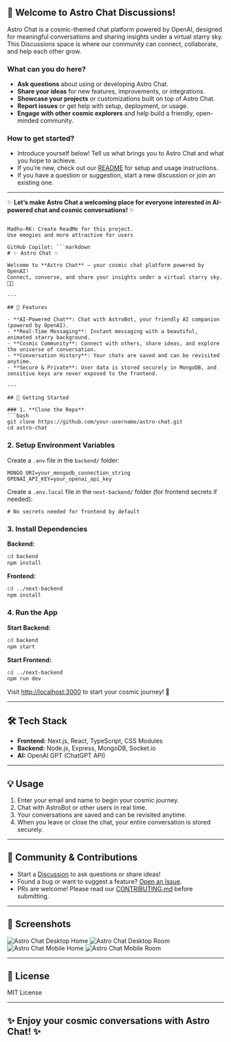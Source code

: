 ## 👋 Welcome to Astro Chat Discussions!

Astro Chat is a cosmic-themed chat platform powered by OpenAI, designed for meaningful conversations and sharing insights under a virtual starry sky. This Discussions space is where our community can connect, collaborate, and help each other grow.

### What can you do here?
- **Ask questions** about using or developing Astro Chat.
- **Share your ideas** for new features, improvements, or integrations.
- **Showcase your projects** or customizations built on top of Astro Chat.
- **Report issues** or get help with setup, deployment, or usage.
- **Engage with other cosmic explorers** and help build a friendly, open-minded community.

### How to get started?
- Introduce yourself below! Tell us what brings you to Astro Chat and what you hope to achieve.
- If you’re new, check out our [README]([./README.md](https://github.com/Madhu619/Node-IS/blob/main/README.md)) for setup and usage instructions.
- If you have a question or suggestion, start a new discussion or join an existing one.

---

✨ **Let’s make Astro Chat a welcoming place for everyone interested in AI-powered chat and cosmic conversations!** ✨
```

Madhu-RK: Create ReadMe for this project.
Use emogies and more attractive for users

GitHub Copilot: ```markdown
# ✨ Astro Chat ✨

Welcome to **Astro Chat** – your cosmic chat platform powered by OpenAI!  
Connect, converse, and share your insights under a virtual starry sky. 🚀🌌

---

## 🌟 Features

- **AI-Powered Chat**: Chat with AstroBot, your friendly AI companion (powered by OpenAI).
- **Real-Time Messaging**: Instant messaging with a beautiful, animated starry background.
- **Cosmic Community**: Connect with others, share ideas, and explore the universe of conversation.
- **Conversation History**: Your chats are saved and can be revisited anytime.
- **Secure & Private**: User data is stored securely in MongoDB, and sensitive keys are never exposed to the frontend.

---

## 🚀 Getting Started

### 1. **Clone the Repo**
```bash
git clone https://github.com/your-username/astro-chat.git
cd astro-chat
```

### 2. **Setup Environment Variables**

Create a `.env` file in the `backend/` folder:
```
MONGO_URI=your_mongodb_connection_string
OPENAI_API_KEY=your_openai_api_key
```

Create a `.env.local` file in the `next-backend/` folder (for frontend secrets if needed):
```
# No secrets needed for frontend by default
```

### 3. **Install Dependencies**

**Backend:**
```bash
cd backend
npm install
```

**Frontend:**
```bash
cd ../next-backend
npm install
```

### 4. **Run the App**

**Start Backend:**
```bash
cd backend
npm start
```

**Start Frontend:**
```bash
cd ../next-backend
npm run dev
```

Visit [http://localhost:3000](http://localhost:3000) to start your cosmic journey! 🌠

---

## 🛠️ Tech Stack

- **Frontend:** Next.js, React, TypeScript, CSS Modules
- **Backend:** Node.js, Express, MongoDB, Socket.io
- **AI:** OpenAI GPT (ChatGPT API)

---

## 💡 Usage

1. Enter your email and name to begin your cosmic journey.
2. Chat with AstroBot or other users in real time.
3. Your conversations are saved and can be revisited anytime.
4. When you leave or close the chat, your entire conversation is stored securely.

---

## 🤝 Community & Contributions

- Start a [Discussion](https://github.com/madhu619/astro-chat/discussions) to ask questions or share ideas!
- Found a bug or want to suggest a feature? [Open an Issue](https://github.com/madhu619/astro-chat/issues).
- PRs are welcome! Please read our [CONTRIBUTING.md](CONTRIBUTING.md) before submitting.

---

## 🌌 Screenshots

![Astro Chat Desktop Home](./screenshots/DesktopHome.png)
![Astro Chat Desktop Room](./screenshots/DesktopChat.png)
![Astro Chat Mobile Home](./screenshots/MobileHome.png)
![Astro Chat Mobile Room](./screenshots/MobileChat.png)

---

## 📜 License

MIT License

---

## ✨ Enjoy your cosmic conversations with Astro Chat! ✨
